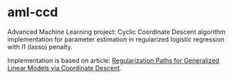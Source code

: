 # aml-ccd
Advanced Machine Learning project: Cyclic Coordinate Descent algorithm implementation for parameter estimation in regularized logistic regression with l1 (lasso) penalty.

Implementation is based on article: [Regularization Paths for Generalized Linear Models via Coordinate Descent](https://www.jstatsoft.org/article/view/v033i01).
